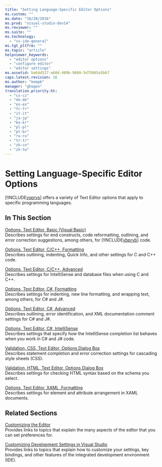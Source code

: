 ```yaml
---
title: "Setting Language-Specific Editor Options"
ms.custom: ""
ms.date: "10/20/2016"
ms.prod: "visual-studio-dev14"
ms.reviewer: ""
ms.suite: ""
ms.technology: 
  - "vs-ide-general"
ms.tgt_pltfrm: ""
ms.topic: "article"
helpviewer_keywords: 
  - "editor options"
  - "configure editor"
  - "editor settings"
ms.assetid: ba64d517-a60d-409b-9860-5d75065a5bb7
caps.latest.revision: 16
ms.author: "kempb"
manager: "ghogen"
translation.priority.ht: 
  - "cs-cz"
  - "de-de"
  - "es-es"
  - "fr-fr"
  - "it-it"
  - "ja-jp"
  - "ko-kr"
  - "pl-pl"
  - "pt-br"
  - "ru-ru"
  - "tr-tr"
  - "zh-cn"
  - "zh-tw"
---
```

# Setting Language-Specific Editor Options
[!INCLUDE[vsprvs](../code-quality/includes/vsprvs_md.md)] offers a variety of Text Editor options that apply to specific programming languages.  
  
## In This Section  
 [Options, Text Editor, Basic (Visual Basic)](../ide-reference/options--text-editor--basic--visual-basic-.md)  
 Describes settings for end constructs, code reformatting, outlining, and error correction suggestions, among others, for [!INCLUDE[vbprvb](../code-quality/includes/vbprvb_md.md)] code.  
  
 [Options, Text Editor, C/C++, Formatting](../ide-reference/options--text-editor--c-c----formatting.md)  
 Describes outlining, indenting, Quick Info, and other settings for C and C++ code.  
  
 [Options, Text Editor, C/C++, Advanced](../ide-reference/options--text-editor--c-c----advanced.md)  
 Describes settings for IntelliSense and database files when using C and C++.  
  
 [Options, Text Editor, C#, Formatting](../ide-reference/options--text-editor--csharp--formatting.md)  
 Describes settings for indenting, new line formatting, and wrapping text, among others, for C# and J#.  
  
 [Options, Text Editor, C#, Advanced](../ide-reference/options--text-editor--csharp--advanced.md)  
 Describes outlining, error identification, and XML documentation comment settings for C# and J#.  
  
 [Options, Text Editor, C#, IntelliSense](../ide-reference/options--text-editor--csharp--intellisense.md)  
 Describes settings that specify how the IntelliSense completion list behaves when you work in C# and J# code.  
  
 [Validation, CSS, Text Editor, Options Dialog Box](../Topic/Validation,%20CSS,%20Text%20Editor,%20Options%20Dialog%20Box.md)  
 Describes statement completion and error correction settings for cascading style sheets (CSS).  
  
 [Validation, HTML, Text Editor, Options Dialog Box](../Topic/Validation,%20HTML,%20Text%20Editor,%20Options%20Dialog%20Box.md)  
 Describes settings for checking HTML syntax based on the schema you select.  
  
 [Options, Text Editor, XAML, Formatting](../ide-reference/options--text-editor--xaml--formatting.md)  
 Describes settings for element and attribute arrangement in XAML documents.  
  
## Related Sections  
 [Customizing the Editor](../ide/customizing-the-editor.md)  
 Provides links to topics that explain the many aspects of the editor that you can set preferences for.  
  
 [Customizing Development Settings in Visual Studio](http://msdn.microsoft.com/en-us/22c4debb-4e31-47a8-8f19-16f328d7dcd3)  
 Provides links to topics that explain how to customize your settings, key bindings, and other features of the integrated development environment (IDE).